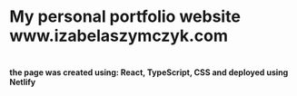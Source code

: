 <h1> My personal portfolio website <br>
 www.izabelaszymczyk.com <h1>

<h4>the page was created using: React, TypeScript, CSS and deployed using Netlify<h4>
